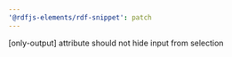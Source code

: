 ```yaml
---
'@rdfjs-elements/rdf-snippet': patch
---
```


[only-output] attribute should not hide input from selection
